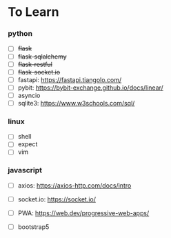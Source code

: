 # To Learn


### python
- [ ] ~~flask~~
- [ ] ~~flask-sqlalchemy~~
- [ ] ~~flask-restful~~
- [ ] ~~flask-socket.io~~
- [ ] fastapi: https://fastapi.tiangolo.com/
- [ ] pybit: https://bybit-exchange.github.io/docs/linear/
- [ ] asyncio
- [ ] sqlite3: https://www.w3schools.com/sql/

### linux
- [ ] shell
- [ ] expect
- [ ] vim

### javascript
- [ ] axios: https://axios-http.com/docs/intro
- [ ] socket.io: https://socket.io/
- [ ] PWA: https://web.dev/progressive-web-apps/
- [ ] bootstrap5

